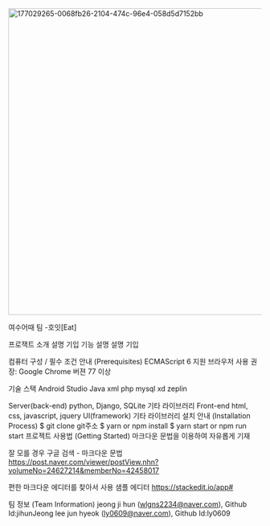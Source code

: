 
<img width="610" alt="177029265-0068fb26-2104-474c-96e4-058d5d7152bb" src="https://user-images.githubusercontent.com/83737075/180098106-b5789a71-2c92-47bb-8b0f-fb6d463713cf.png">


여수어때 팀 -호잇[Eat]

프로잭트 소개
설명 기입
기능 설명
설명 기입

컴퓨터 구성 / 필수 조건 안내 (Prerequisites)
ECMAScript 6 지원 브라우저 사용
권장: Google Chrome 버젼 77 이상

기술 스택 
Android Studio
Java
xml
php
mysql
xd
zeplin



Server(back-end)
python, Django, SQLite
기타 라이브러리
Front-end
html, css, javascript, jquery
UI(framework)
기타 라이브러리
설치 안내 (Installation Process)
$ git clone git주소
$ yarn or npm install
$ yarn start or npm run start
프로젝트 사용법 (Getting Started)
마크다운 문법을 이용하여 자유롭게 기재

잘 모를 경우 구글 검색 - 마크다운 문법 https://post.naver.com/viewer/postView.nhn?volumeNo=24627214&memberNo=42458017

편한 마크다운 에디터를 찾아서 사용 샘플 에디터 https://stackedit.io/app#

팀 정보 (Team Information)
jeong ji hun (wlgns2234@naver.com), Github Id:jihunJeong
lee jun hyeok (ly0609@naver.com), Github Id:ly0609
